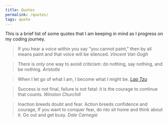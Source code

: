```yaml
---
title: Quotes
permalink: /quotes/
tags: quote
---
```


This is a brief list of some quotes that I am keeping in mind as I progress on my coding journey.

> If you hear a voice within you say "you cannot paint," then by all means paint and that voice will be silenced. <cite>Vincent Van Gogh</cite>

> There is only one way to avoid criticism: do nothing, say nothing, and be nothing. <cite>Aristotle</cite>

> When I let go of what I am, I become what I might be. <cite><a href="https://www.brainyquote.com/quotes/lao_tzu_379182">Lao Tzu</a></cite>

> Success is not final, failure is not fatal: it is the courage to continue that counts. <cite>Winston Churchill</cite>

> Inaction breeds doubt and fear. Action breeds confidence and courage, If you want to conquer fear, do nto sit home and think about it. Go out and get busy. <cite>Dale Carnegie</cite>